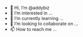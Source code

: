 - 👋 Hi, I’m @addybiz
- 👀 I’m interested in ...
- 🌱 I’m currently learning ...
- 💞️ I’m looking to collaborate on ...
- 📫 How to reach me ...

<!---
addybiz/addybiz is a ✨ special ✨ repository because its `README.md` (this file) appears on your GitHub profile.
You can click the Preview link to take a look at your changes.
--->
